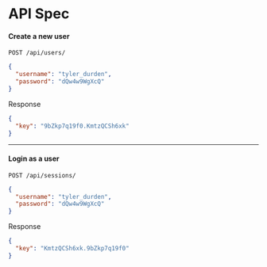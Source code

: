 API Spec
========

#### Create a new user

    POST /api/users/

```json
{
  "username": "tyler_durden",
  "password": "dQw4w9WgXcQ"
}
```

Response

```json
{
  "key": "9bZkp7q19f0.KmtzQCSh6xk"
}
```

* * *

#### Login as a user

    POST /api/sessions/

```json
{
  "username": "tyler_durden",
  "password": "dQw4w9WgXcQ"
}
```

Response

```json
{
  "key": "KmtzQCSh6xk.9bZkp7q19f0"
}
```
